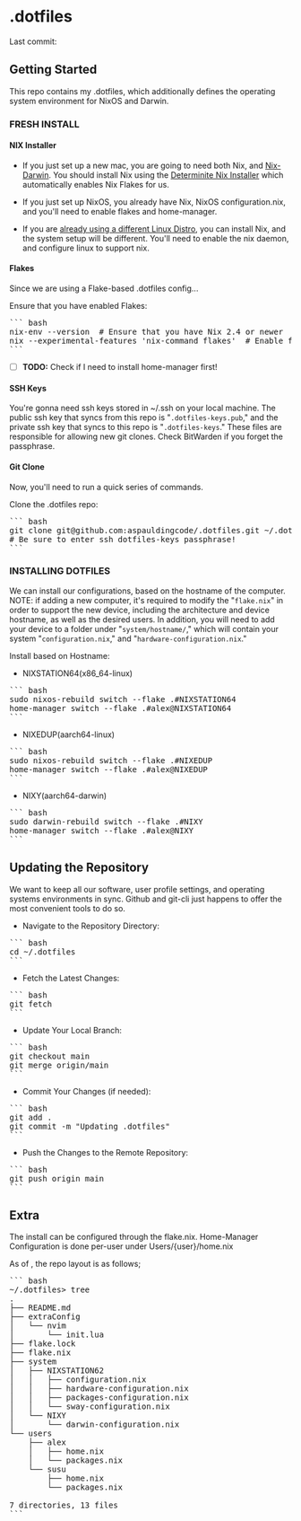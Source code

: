 # .dotfiles
Last commit: <!-- LAST_COMMIT_DATE -->

## Getting Started
This repo contains my .dotfiles, which additionally defines the operating system environment for NixOS and Darwin.

### FRESH INSTALL

#### NIX Installer
- If you just set up a new mac, you are going to need both Nix, and [Nix-Darwin](https://github.com/LnL7/nix-darwin). You should install Nix using the [Determinite Nix Installer](https://github.com/DeterminateSystems/nix-installer) which automatically enables Nix Flakes for us.

- If you just set up NixOS, you already have Nix, NixOS configuration.nix, and you'll need to enable flakes and home-manager.

- If you are [already using a different Linux Distro](https://nixos.wiki/wiki/Installing_from_Linux), you can install Nix, and the system setup will be different. You'll need to enable the nix daemon, and configure linux to support nix. 

#### Flakes
Since we are using a Flake-based .dotfiles config...

Ensure that you have enabled Flakes:
<pre>
``` bash
nix-env --version  # Ensure that you have Nix 2.4 or newer
nix --experimental-features 'nix-command flakes'  # Enable flakes
```
</pre>

- [ ] **TODO:** Check if I need to install home-manager first!

#### SSH Keys
You're gonna need ssh keys stored in ~/.ssh on your local machine. The public ssh key that syncs from this repo is "``.dotfiles-keys.pub``," and the private ssh key that syncs to this repo is "``.dotfiles-keys``." These files are responsible for allowing new git clones. Check BitWarden if you forget the passphrase.

#### Git Clone
Now, you'll need to run a quick series of commands.

Clone the .dotfiles repo:
<pre>
``` bash
git clone git@github.com:aspauldingcode/.dotfiles.git ~/.dotfiles 
# Be sure to enter ssh dotfiles-keys passphrase! 
```
</pre>

### INSTALLING DOTFILES
We can install our configurations, based on the hostname of the computer.
NOTE: if adding a new computer, it's required to modify the "``flake.nix``" in order to support the new device, including the architecture and device hostname, as well as the desired users. In addition, you will need to add your device to a folder under "``system/hostname/``," which will contain your system "``configuration.nix``," and "``hardware-configuration.nix``."

Install based on Hostname:
- NIXSTATION64(x86_64-linux)
<pre>
``` bash 
sudo nixos-rebuild switch --flake .#NIXSTATION64 
home-manager switch --flake .#alex@NIXSTATION64
```
</pre>
- NIXEDUP(aarch64-linux)
<pre>
``` bash
sudo nixos-rebuild switch --flake .#NIXEDUP 
home-manager switch --flake .#alex@NIXEDUP
```
</pre>
- NIXY(aarch64-darwin)
<pre>
``` bash
sudo darwin-rebuild switch --flake .#NIXY
home-manager switch --flake .#alex@NIXY
```
</pre>


## Updating the Repository
We want to keep all our software, user profile settings, and operating systems environments in sync. Github and git-cli just happens to offer the most convenient tools to do so.

- Navigate to the Repository Directory:
<pre>
``` bash
cd ~/.dotfiles
```
</pre>
- Fetch the Latest Changes:
<pre>
``` bash
git fetch
```
</pre>

- Update Your Local Branch:
<pre>
``` bash
git checkout main
git merge origin/main
```
</pre>
- Commit Your Changes (if needed):
<pre>
``` bash
git add .
git commit -m "Updating .dotfiles"
```
</pre>
- Push the Changes to the Remote Repository:
<pre>
``` bash
git push origin main
```
</pre>

## Extra 
The install can be configured through the flake.nix.
Home-Manager Configuration is done per-user under Users/{user}/home.nix

As of <!-- LAST_COMMIT_DATE -->, the repo layout is as follows;

<pre>
``` bash
~/.dotfiles> tree
.
├── README.md
├── extraConfig
│   └── nvim
│       └── init.lua
├── flake.lock
├── flake.nix
├── system
│   ├── NIXSTATION62
│   │   ├── configuration.nix
│   │   ├── hardware-configuration.nix
│   │   ├── packages-configuration.nix
│   │   └── sway-configuration.nix
│   └── NIXY
│       └── darwin-configuration.nix
└── users
    ├── alex
    │   ├── home.nix
    │   └── packages.nix
    └── susu
        ├── home.nix
        └── packages.nix

7 directories, 13 files
```
</pre>
